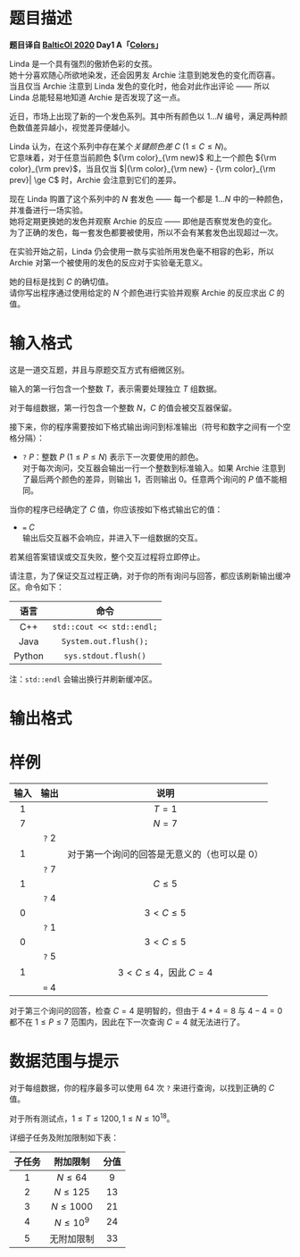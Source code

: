 
# 题目描述

**题目译自 [BalticOI 2020](http://www.boi2020.lv/tasks.html) Day1 A「[Colors](http://www.boi2020.lv/data/tasks/en/day1/colors.pdf)」**

Linda 是一个具有强烈的傲娇色彩的女孩。  
她十分喜欢随心所欲地染发，还会因男友 Archie 注意到她发色的变化而窃喜。  
当且仅当 Archie 注意到 Linda 发色的变化时，他会对此作出评论 —— 所以 Linda 总能轻易地知道 Archie 是否发现了这一点。

近日，市场上出现了新的一个发色系列。其中所有颜色以 $1\dots N$ 编号，满足两种颜色数值差异越小，视觉差异便越小。

Linda 认为，在这个系列中存在某个*关键颜色差* $C\ (1 \le C \le N)$。  
它意味着，对于任意当前颜色 ${\rm color}_{\rm new}$ 和上一个颜色 ${\rm color}_{\rm prev}$，当且仅当 $|{\rm color}_{\rm new} - {\rm color}_{\rm prev}| \ge C$ 时，Archie 会注意到它们的差异。

现在 Linda 购置了这个系列中的 $N$ 套发色 —— 每一个都是 $1\dots N$ 中的一种颜色，并准备进行一场实验。  
她将定期更换她的发色并观察 Archie 的反应 —— 即他是否察觉发色的变化。  
为了正确的发色，每一套发色都要被使用，所以不会有某套发色出现超过一次。

在实验开始之前，Linda 仍会使用一款与实验所用发色毫不相容的色彩，所以 Archie 对第一个被使用的发色的反应对于实验毫无意义。

她的目标是找到 $C$ 的确切值。  
请你写出程序通过使用给定的 $N$ 个颜色进行实验并观察 Archie 的反应求出 $C$ 的值。

# 输入格式

这是一道交互题，并且与原题交互方式有细微区别。

输入的第一行包含一个整数 $T$，表示需要处理独立 $T$ 组数据。

对于每组数据，第一行包含一个整数 $N$，$C$ 的值会被交互器保留。

接下来，你的程序需要按如下格式输出询问到标准输出（符号和数字之间有一个空格分隔）：
- $\texttt{?}\ P$：整数 $P\ (1\le P\le N)$ 表示下一次要使用的颜色。  
对于每次询问，交互器会输出一行一个整数到标准输入。如果 Archie 注意到了最后两个颜色的差异，则输出 $1$，否则输出 $0$。任意两个询问的 $P$ 值不能相同。

当你的程序已经确定了 $C$ 值，你应该按如下格式输出它的值：
- $\texttt{=}\ C$  
输出后交互器不会响应，并进入下一组数据的交互。

若某组答案错误或交互失败，整个交互过程将立即停止。

请注意，为了保证交互过程正确，对于你的所有询问与回答，都应该刷新输出缓冲区。命令如下：

|语言|命令|
|:-:|:-:|
|C++|$\texttt{std::cout << std::endl;}$|
|Java|$\texttt{System.out.flush();}$|
|Python|$\texttt{sys.stdout.flush()}$|

注：$\texttt{std::endl}$ 会输出换行并刷新缓冲区。

# 输出格式



# 样例

| 输入 |      输出       |                      说明                      |
| :--: | :-------------: | :--------------------------------------------: |
| $1$  |      <!-- 233 -->           |                     $T=1$                      |
| $7$  |                 |                     $N=7$                      |
|      | $\texttt{?}\ 2$ |                                                |
| $1$  |                 | 对于第一个询问的回答是无意义的（也可以是 $0$） |
|      | $\texttt{?}\ 7$ |                                                |
| $1$  |                 |                    $C\le 5$                    |
|      | $\texttt{?}\ 4$ |                                                |
| $0$  |                 |                   $3<C\le 5$                   |
|      | $\texttt{?}\ 1$ |                                                |
| $0$  |                 |                   $3<C\le 5$                   |
|      | $\texttt{?}\ 5$ |                                                |
| $1$  |                 |             $3<C\le 4$，因此 $C=4$             |
|      | $\texttt{=}\ 4$ |                                                |

对于第三个询问的回答，检查 $C=4$ 是明智的，但由于 $4+4=8$ 与 $4-4=0$ 都不在 $1\le P\le 7$ 范围内，因此在下一次查询 $C=4$ 就无法进行了。

# 数据范围与提示

对于每组数据，你的程序最多可以使用 $64$ 次 $\texttt{?}$ 来进行查询，以找到正确的 $C$ 值。

对于所有测试点，$1\le T\le 1200,1\le N\le 10^{18}$。

详细子任务及附加限制如下表：

| 子任务 |  附加限制   | 分值 |
| :----: | :---------: | :--: |
|  $1$   |  $N\le 64$  | $9$  |
|  $2$   | $N\le 125$  | $13$ |
|  $3$   | $N\le 1000$ | $21$ |
|  $4$   | $N\le 10^9$ | $24$ |
|  $5$   | 无附加限制  | $33$ |



